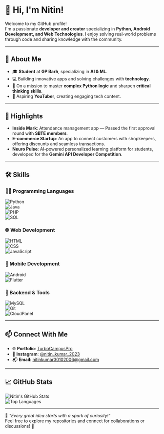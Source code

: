 # 👋 Hi, I'm Nitin!  
Welcome to my GitHub profile!  
I'm a passionate **developer and creator** specializing in **Python, Android Development, and Web Technologies**. I enjoy solving real-world problems through code and sharing knowledge with the community.  

---

## 🚀 About Me  
- 🎓 **Student** at **GP Barh**, specializing in **AI & ML**.  
- 💻 Building innovative apps and solving challenges with **technology**.  
- 🧠 On a mission to master **complex Python logic** and sharpen **critical thinking skills**.  
- 🎥 Aspiring **YouTuber**, creating engaging tech content.  

---

## 🌟 Highlights  
- **Inside Mark**: Attendance management app — Passed the first approval round with **SBTE members**.  
- **E-commerce Startup**: An app to connect customers with shopkeepers, offering discounts and seamless transactions.  
- **Neuro Pulse**: AI-powered personalized learning platform for students, developed for the **Gemini API Developer Competition**.  

---

## 🛠️ Skills  
### 🧑‍💻 Programming Languages  
![Python](https://img.shields.io/badge/-Python-blue?style=flat&logo=python)  
![Java](https://img.shields.io/badge/-Java-orange?style=flat&logo=java)  
![PHP](https://img.shields.io/badge/-PHP-777bb4?style=flat&logo=php)  
![SQL](https://img.shields.io/badge/-SQL-lightgrey?style=flat&logo=sqlite)  

### 🌐 Web Development  
![HTML](https://img.shields.io/badge/-HTML5-orange?style=flat&logo=html5)  
![CSS](https://img.shields.io/badge/-CSS3-blue?style=flat&logo=css3)  
![JavaScript](https://img.shields.io/badge/-JavaScript-yellow?style=flat&logo=javascript)  

### 📱 Mobile Development  
![Android](https://img.shields.io/badge/-Android-green?style=flat&logo=android)  
![Flutter](https://img.shields.io/badge/-Flutter-blue?style=flat&logo=flutter)  

### 📂 Backend & Tools  
![MySQL](https://img.shields.io/badge/-MySQL-blue?style=flat&logo=mysql)  
![Git](https://img.shields.io/badge/-Git-orange?style=flat&logo=git)  
![CloudPanel](https://img.shields.io/badge/-CloudPanel-lightblue?style=flat&logo=cloudflare)  

---

## 📫 Connect With Me  
- 🌐 **Portfolio**: [TurboCampusPro](https://nitin.turbocampuspro.com/)  
- 📸 **Instagram**: [@nitin_kumar_2023](https://www.instagram.com/nitin_kumar_2023/)  
- 📬 **Email**: [nitinkumar30102006@gmail.com](mailto:nitinkumar30102006@gmail.com)  

---

## 📈 GitHub Stats  
![Nitin's GitHub Stats](https://github-readme-stats.vercel.app/api?username=nitinkumar2024&show_icons=true&theme=radical)  
![Top Languages](https://github-readme-stats.vercel.app/api/top-langs/?username=nitinkumar2024&layout=compact&theme=radical)  

---

🌟 *"Every great idea starts with a spark of curiosity!"*  
Feel free to explore my repositories and connect for collaborations or discussions! 🚀
